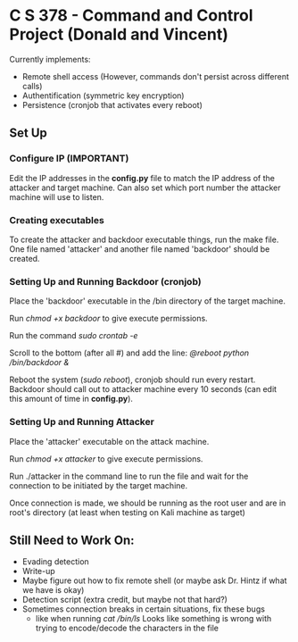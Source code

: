 # C S 378 - Command and Control Project (Donald and Vincent)

Currently implements:
* Remote shell access (However, commands don't persist across different calls)
* Authentification (symmetric key encryption)
* Persistence (cronjob that activates every reboot)

## Set Up

### Configure IP (IMPORTANT)

Edit the IP addresses in the __config.py__ file to match the IP address of the attacker and target machine. Can also set which port number the attacker machine will use to listen.

### Creating executables

To create the attacker and backdoor executable things, run the make file. One file named 'attacker'
and another file named 'backdoor' should be created.

### Setting Up and Running Backdoor (cronjob) 

Place the 'backdoor' executable in the /bin directory of the target machine.

Run _chmod +x backdoor_ to give execute permissions.

Run the command _sudo crontab -e_

Scroll to the bottom (after all #) and add the line: _@reboot python /bin/backdoor &_

Reboot the system (_sudo reboot_), cronjob should run every restart. Backdoor should call out
to attacker machine every 10 seconds (can edit this amount of time in __config.py__).

### Setting Up and Running Attacker

Place the 'attacker' executable on the attack machine.

Run _chmod +x attacker_ to give execute permissions.

Run ./attacker in the command line to run the file and wait for the connection to be initiated by the target machine.

Once connection is made, we should be running as the root user and are in root's directory (at least when testing on Kali machine as target)

## Still Need to Work On:

* Evading detection
* Write-up
* Maybe figure out how to fix remote shell (or maybe ask Dr. Hintz if what we have is okay)
* Detection script (extra credit, but maybe not that hard?)
* Sometimes connection breaks in certain situations, fix these bugs
  * like when running _cat /bin/ls_ Looks like something is wrong with trying to encode/decode the characters in the file

